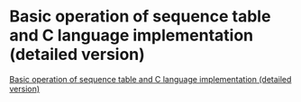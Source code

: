 # Basic operation of sequence table and C language implementation (detailed version)
[Basic operation of sequence table and C language implementation (detailed version)](https://aiwithcloud.com/2022/09/15/basic_operation_of_sequence_table_and_c_language_implementation_detailed_version/)